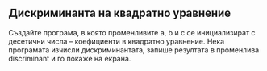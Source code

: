 ## Дискриминанта на квадратно уравнение
Създайте програма, в която променливите a, b и c се инициализират с десетични числа – коефициенти в квадратно уравнение. Нека програмата изчисли дискриминантата, запише резултата в променлива discriminant и го покаже на екрана.